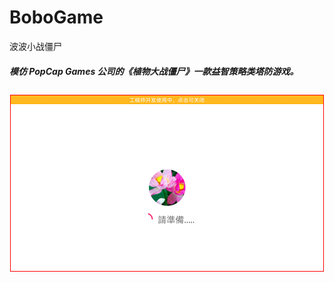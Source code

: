 # BoboGame
波波小战僵尸

<h5>模仿 PopCap Games 公司的《植物大战僵尸》一款益智策略类塔防游戏。</h5>

<div style="padding-top:5px;padding-bottom:5px;text-align:center">
 <img src="https://github.com/leonInShanghai/BoboGame/blob/master/otherPic/1563615137529.gif?raw=true"
 style="border:solid 1px red;">
</div>
